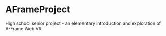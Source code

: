 # AFrameProject

High school senior project - an elementary introduction and exploration of A-Frame Web VR.
